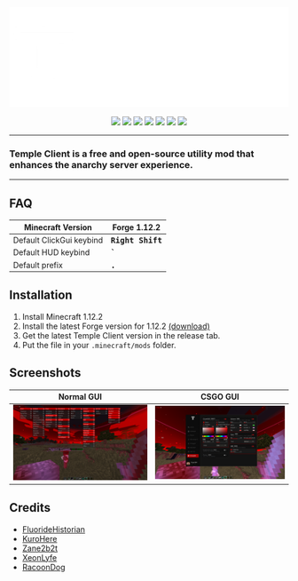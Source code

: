 <p align="center">
  <a href="https://templecheats.xyz">
    <img src="github/images/logo.png">
  </a>
</p> 
<p align="center">
  <img src="https://img.shields.io/badge/Java-0055A4?style=for-the-badge&logo=openjdk&logoColor=white">
  <img src="https://img.shields.io/badge/Intellij%20Idea-003366?logo=intellij-idea&style=for-the-badge&logoColor=white">
  <img src="https://img.shields.io/github/downloads/TempleDevelopment/Temple-Client/total?style=for-the-badge&label=Downloads&color=007ACC">
  <a href="https://discord.gg/j6hTUB5GBx" style="text-decoration: none;">
    <img src="https://img.shields.io/badge/Discord-7289DA?style=for-the-badge&logo=discord&logoColor=white">
  </a>
  <img src="https://img.shields.io/badge/License-GPL--3.0-00509E?style=for-the-badge&logoColor=white">
  <img src="https://img.shields.io/badge/Temple%20Client%201.12.2-v1.9.7-4682B4?style=for-the-badge">
  <img src="https://img.shields.io/badge/Minecraft-1.12.2-2A4D8B?style=for-the-badge&logo=minecraft&logoColor=white">
</p>

---
### Temple Client is a free and open-source utility mod that enhances the anarchy server experience. 
---



## FAQ

| Minecraft Version          | Forge 1.12.2                     |
|----------------------------|----------------------------------|
| Default ClickGui keybind    | <kbd>**Right Shift**</kbd>       |
| Default HUD keybind         | <kbd>**`**</kbd>                |
| Default prefix              | <kbd>**.**</kbd>                |


## Installation
1. Install Minecraft 1.12.2
2. Install the latest Forge version for 1.12.2 [(download)](https://files.minecraftforge.net/net/minecraftforge/forge/index_1.12.2.html)
3. Get the latest Temple Client version in the release tab.
4. Put the file in your `.minecraft/mods` folder.

## Screenshots
Normal GUI|CSGO GUI
:-:|:-:
<img src="./github/images/gui.png">|<img src="./github/images/gui2.png">

## Credits
- [FluorideHistorian](https://github.com/FluorideHistorian)
- [KuroHere](https://github.com/KuroHere)
- [Zane2b2t](https://github.com/Zane2b2t)
- [XeonLyfe](https://github.com/XeonLyfe)
- [RacoonDog](https://github.com/RacoonDog)
